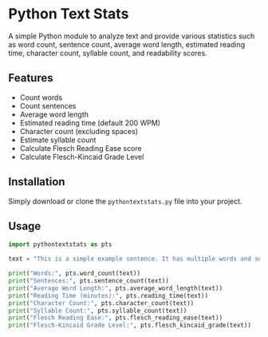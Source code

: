 # Python Text Stats

A simple Python module to analyze text and provide various statistics such as word count, sentence count, average word length, estimated reading time, character count, syllable count, and readability scores.

## Features

- Count words
- Count sentences
- Average word length
- Estimated reading time (default 200 WPM)
- Character count (excluding spaces)
- Estimate syllable count
- Calculate Flesch Reading Ease score
- Calculate Flesch-Kincaid Grade Level

## Installation

Simply download or clone the `pythontextstats.py` file into your project.

## Usage

```python
import pythontextstats as pts

text = "This is a simple example sentence. It has multiple words and sentences."

print("Words:", pts.word_count(text))
print("Sentences:", pts.sentence_count(text))
print("Average Word Length:", pts.average_word_length(text))
print("Reading Time (minutes):", pts.reading_time(text))
print("Character Count:", pts.character_count(text))
print("Syllable Count:", pts.syllable_count(text))
print("Flesch Reading Ease:", pts.flesch_reading_ease(text))
print("Flesch-Kincaid Grade Level:", pts.flesch_kincaid_grade(text))
